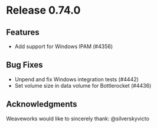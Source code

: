# Release 0.74.0

## Features

- Add support for Windows IPAM (#4356)

## Bug Fixes

- Unpend and fix Windows integration tests (#4442)
- Set volume size in data volume for Bottlerocket (#4436)

## Acknowledgments
Weaveworks would like to sincerely thank:
@silverskyvicto

